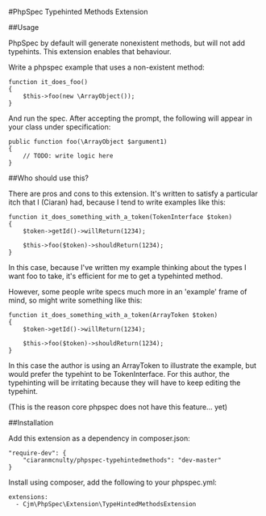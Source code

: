 #PhpSpec Typehinted Methods Extension

##Usage

PhpSpec by default will generate nonexistent methods, but will not add typehints. This extension enables that behaviour.

Write a phpspec example that uses a non-existent method:

    function it_does_foo()
    {
        $this->foo(new \ArrayObject());
    }

And run the spec. After accepting the prompt, the following will appear in your class under specification:

    public function foo(\ArrayObject $argument1)
    {
        // TODO: write logic here
    }

##Who should use this?

There are pros and cons to this extension. It's written to satisfy a particular itch that I (Ciaran) had, because I tend to write examples like this:

    function it_does_something_with_a_token(TokenInterface $token)
    {
        $token->getId()->willReturn(1234);

        $this->foo($token)->shouldReturn(1234);
    }

In this case, because I've written my example thinking about the types I want foo to take, it's efficient for me to get a typehinted method.

However, some people write specs much more in an 'example' frame of mind, so might write something like this:

    function it_does_something_with_a_token(ArrayToken $token)
    {
        $token->getId()->willReturn(1234);

        $this->foo($token)->shouldReturn(1234);
    }

In this case the author is using an ArrayToken to illustrate the example, but would prefer the typehint to be TokenInterface. For this author, the typehinting will be irritating because they will have to keep editing the typehint.

(This is the reason core phpspec does not have this feature... yet)

##Installation

Add this extension as a dependency in composer.json:

    "require-dev": {
        "ciaranmcnulty/phpspec-typehintedmethods": "dev-master"
    }

Install using composer, add the following to your phpspec.yml:

    extensions:
      - Cjm\PhpSpec\Extension\TypeHintedMethodsExtension
